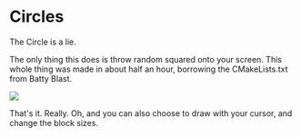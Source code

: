 # Circles
The Circle is a lie.

The only thing this does is throw random squared onto your screen.
This whole thing was made in about half an hour, borrowing the CMakeLists.txt from Batty Blast.

<img src="http://orig06.deviantart.net/abd2/f/2015/107/f/6/circles__by_eschnigma-d8q0e7o.png" />

That's it. Really. Oh, and you can also choose to draw with your cursor, and change the block sizes.
